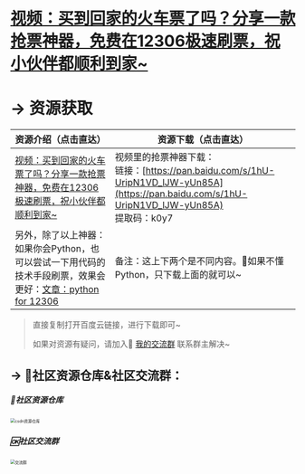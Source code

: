 # [视频：买到回家的火车票了吗？分享一款抢票神器，免费在12306极速刷票，祝小伙伴都顺利到家~](https://www.bilibili.com/video/BV13Z4y137BA)



# → 资源获取



| 资源介绍（点击直达）                                         | 资源下载（点击直达）                                         |
| ------------------------------------------------------------ | ------------------------------------------------------------ |
| [视频：买到回家的火车票了吗？分享一款抢票神器，免费在12306极速刷票，祝小伙伴都顺利到家~](https://www.bilibili.com/video/BV13Z4y137BA) | 视频里的抢票神器下载：<br/>链接：[https://pan.baidu.com/s/1hU-UripN1VD_lJW-yUn85A](https://pan.baidu.com/s/1hU-UripN1VD_lJW-yUn85A)<br/>提取码：k0y7 <br/> |
| 另外，除了以上神器：如果你会Python，也可以尝试一下用代码的技术手段刷票，效果会更好：[文章：python for 12306](https://mp.weixin.qq.com/s/nkjJ3F-kAt1uCWD9Fp41yg) | 备注：这上下两个是不同内容。🚋如果不懂Python，只下载上面的就可以~ |

> 直接复制打开百度云链接，进行下载即可~
>
> 如果对资源有疑问，请加入🚸 [我的交流群](https://mp.weixin.qq.com/s/6cR5fMSCtdI5sJdWiDwhOA) 联系群主解决~



## → 🚀社区资源仓库&社区交流群：
##### 📱社区资源仓库

<img src="https://img-blog.csdnimg.cn/20201231105911656.jpg?x-oss-process=image/watermark,type_ZmFuZ3poZW5naGVpdGk,shadow_10,text_aHR0cHM6Ly9ibG9nLmNzZG4ubmV0L3dlaXhpbl80MjMyMTUxNw==,size_16,color_FFFFFF,t_70#pic_center" alt="csdn资源仓库" style="zoom:50%;" />

##### 🆗社区交流群

<img src="https://img-blog.csdnimg.cn/20210102004119705.jpg?x-oss-process=image/watermark,type_ZmFuZ3poZW5naGVpdGk,shadow_10,text_aHR0cHM6Ly9ibG9nLmNzZG4ubmV0L3dlaXhpbl80MjMyMTUxNw==,size_16,color_FFFFFF,t_70#pic_center" alt="交流群" style="zoom:50%;" />

